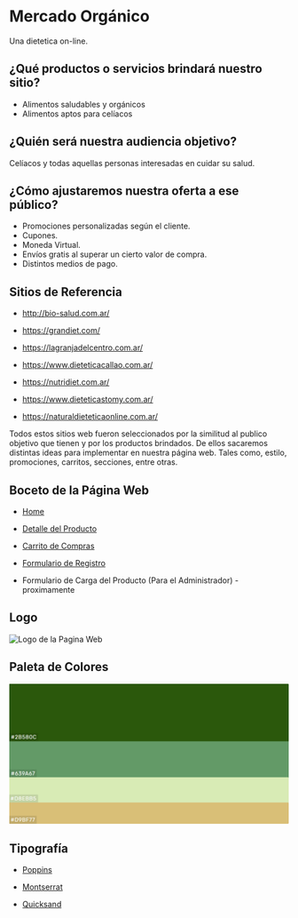 # Mercado Orgánico

Una dietetica on-line.

## ¿Qué productos o servicios brindará nuestro sitio?
- Alimentos saludables y orgánicos
- Alimentos aptos para celíacos

## ¿Quién será nuestra audiencia objetivo?
Celíacos y todas aquellas personas interesadas en cuidar su salud.

## ¿Cómo ajustaremos nuestra oferta a ese público?
- Promociones personalizadas según el cliente.
- Cupones.
- Moneda Virtual.
- Envíos gratis al superar un cierto valor de compra.
- Distintos medios de pago.

## Sitios de Referencia

- http://bio-salud.com.ar/

- https://grandiet.com/

- https://lagranjadelcentro.com.ar/

- https://www.dieteticacallao.com.ar/

- https://nutridiet.com.ar/

- https://www.dieteticastomy.com.ar/

- https://naturaldieteticaonline.com.ar/

Todos estos sitios web fueron seleccionados por la similitud al publico objetivo que tienen y por los productos brindados. De ellos sacaremos distintas ideas para implementar en nuestra página web. Tales como, estilo, promociones, carritos, secciones, entre otras.

## Boceto de la Página Web

- [Home](https://xd.adobe.com/view/f6cc5dad-342c-4adb-5756-f89237b96788-80fd/screen/80ad0443-45c5-47e5-b44d-a57aac70d2cf/Web-1920-1)

- [Detalle del Producto](https://xd.adobe.com/view/f6cc5dad-342c-4adb-5756-f89237b96788-80fd/screen/2d699a87-f0d1-48a2-b3ea-02dae8735a0a/Mesa-de-trabajo-8)

- [Carrito de Compras](https://xd.adobe.com/view/f6cc5dad-342c-4adb-5756-f89237b96788-80fd/screen/6914a04e-1da6-4c1f-ab6f-4b45e9a4f0d7/Mesa-de-trabajo-9)

- [Formulario de Registro](https://xd.adobe.com/view/f6cc5dad-342c-4adb-5756-f89237b96788-80fd/screen/7ef5497d-c400-4a70-b158-ac87043a7ad9/Mesa-de-trabajo-5/)

- Formulario de Carga del Producto (Para el Administrador) - proximamente

## Logo
![Logo de la Pagina Web](https://github.com/0220CBFSNCN01ARCO/Grupo_8_MercadoOrganico/blob/master/Imagenes/Mercado%20Org%C3%A1nico%20-%205.png?raw=true)

## Paleta de Colores
![Paleta de Colores de la Pagina Web](https://github.com/0220CBFSNCN01ARCO/Grupo_8_MercadoOrganico/blob/master/Imagenes/Paleta%20de%20Colores%20-%201.png?raw=true)

## Tipografía
- [Poppins](https://fonts.google.com/specimen/Poppins)

- [Montserrat](https://fonts.google.com/specimen/Montserrat)

- [Quicksand](https://fonts.google.com/specimen/Quicksand)
